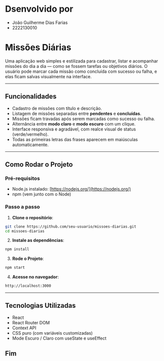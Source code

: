 # Dsenvolvido por

- João Guilherme Dias Farias
- 2222130010

# Missões Diárias

Uma aplicação web simples e estilizada para cadastrar, listar e acompanhar missões do dia a dia — como se fossem tarefas ou objetivos diários. O usuário pode marcar cada missão como concluída com sucesso ou falha, e elas ficam salvas visualmente na interface.

---

## Funcionalidades

- Cadastro de missões com título e descrição.
- Listagem de missões separadas entre **pendentes** e **concluídas**.
- Missões ficam travadas após serem marcadas como sucesso ou falha.
- Alternância entre **modo claro** e **modo escuro** com um clique.
- Interface responsiva e agradável, com realce visual de status (verde/vermelho).
- Todas as primeiras letras das frases aparecem em maiúsculas automaticamente.

---

## Como Rodar o Projeto

### Pré-requisitos

- Node.js instalado: [https://nodejs.org/](https://nodejs.org/)
- npm (vem junto com o Node)

### Passo a passo

1. **Clone o repositório**:
```bash
git clone https://github.com/seu-usuario/missoes-diarias.git
cd missoes-diarias
```

2. **Instale as dependências**:
```bash
npm install
```

3. **Rode o Projeto**:
```bash
npm start
```
4. **Acesse no navegador**:
```bash
http://localhost:3000
```

---

## Tecnologias Utilizadas

- React
- React Router DOM
- Context API
- CSS puro (com variáveis customizadas)
- Mode Escuro / Claro com useState e useEffect

## Fim
